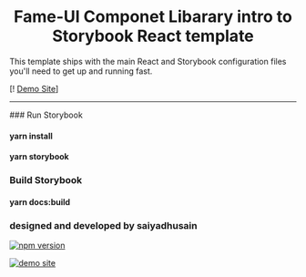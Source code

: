 <h1 align="center">
  Fame-UI Componet Libarary intro to Storybook React template
</h1>

This template ships with the main React and Storybook configuration files you'll need to get up and running fast.

[! [Demo Site]( https://sydhsn.github.io/fame-ui/)]
<hr/>
### Run Storybook 

#### yarn install 
#### yarn storybook


### Build Storybook 
#### yarn docs:build

### designed and developed by saiyadhusain
[![npm version](https://img.shields.io/npm/v/@saiyadhusain/fame-ui)](https://github.com/sydhsn/fame-ui)

[![demo site](https://img.shields.io/badge/demo-site-green.svg)](https://sydhsn.github.io/fame-ui/)
